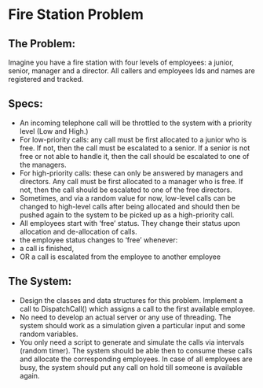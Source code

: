 # Fire Station Problem

## The Problem:
Imagine you have a fire station with four levels of employees: a junior, senior,
manager and a director. All callers and employees Ids and names are registered and
tracked.

## Specs:
- An incoming telephone call will be throttled to the system with a priority level (Low
and High.)
- For low-priority calls: any call must be first allocated to a junior who is free. If not,
then the call must be escalated to a senior. If a senior is not free or not able to
handle it, then the call should be escalated to one of the managers.
- For high-priority calls: these can only be answered by managers and directors.
Any call must be first allocated to a manager who is free. If not, then the call
should be escalated to one of the free directors.
- Sometimes, and via a random value for now, low-level calls can be changed to
high-level calls after being allocated and should then be pushed again to the
system to be picked up as a high-priority call.
- All employees start with ‘free’ status. They change their status upon allocation and
de-allocation of calls.
- the employee status changes to ‘free’ whenever:
- a call is finished,
- OR a call is escalated from the employee to another employee

## The System:
- Design the classes and data structures for this problem. Implement a call to
DispatchCall() which assigns a call to the first available employee.
- No need to develop an actual server or any use of threading. The system should
work as a simulation given a particular input and some random variables.
- You only need a script to generate and simulate the calls via intervals (random
timer). The system should be able then to consume these calls and allocate the
corresponding employees. In case of all employees are busy, the system should
put any call on hold till someone is available again.
